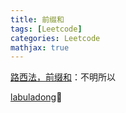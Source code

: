 ```yaml
---
title: 前缀和
tags: [Leetcode]
categories: Leetcode
mathjax: true
---
```

[路西法，前缀和](https://lucifer.ren/blog/2020/09/27/atMostK/)：不明所以

[labuladong](https://labuladong.github.io/algo/%E7%AE%97%E6%B3%95%E6%80%9D%E7%BB%B4%E7%B3%BB%E5%88%97/%E5%89%8D%E7%BC%80%E5%92%8C%E6%8A%80%E5%B7%A7.html)👀️
